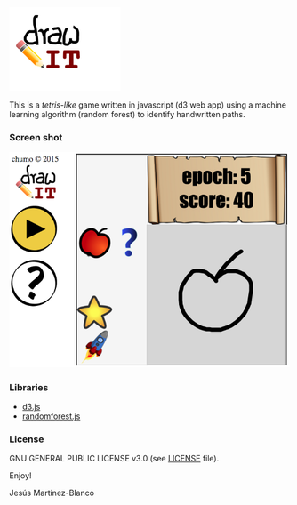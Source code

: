 <img src="images/logo.png" alt="DrawITLogo" style="width: 200px;"/>

This is a *tetris-like* game written in javascript (d3 web app) using a machine learning algorithm (random forest) to identify handwritten paths.

### Screen shot
![ScreenShot](images/ScreenShot.png)

### Libraries
- [d3.js](https://d3js.org)
- [randomforest.js](https://github.com/karpathy/forestjs)

### License
GNU GENERAL PUBLIC LICENSE v3.0 (see [LICENSE](LICENSE) file).

Enjoy!

Jesús Martínez-Blanco
